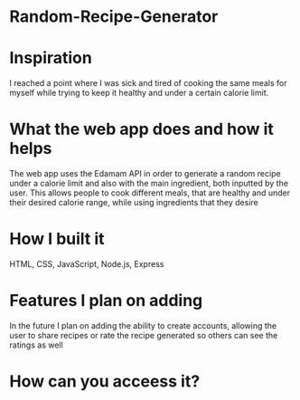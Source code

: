 # Random-Recipe-Generator
# Inspiration
I reached a point where I was sick and tired of cooking the same meals for myself while trying to keep it healthy and under a certain calorie limit. 
# What the web app does and how it helps
The web app uses the Edamam API in order to generate a random recipe under a calorie limit and also with the main ingredient, both inputted by the user. This allows people to cook different meals, that are healthy and under their desired calorie range, while using ingredients that they desire
# How I built it
HTML, CSS, JavaScript, Node.js, Express
# Features I plan on adding
In the future I plan on adding the ability to create accounts, allowing the user to share recipes or rate the recipe generated so others can see the ratings as well
# How can you acceess it?
